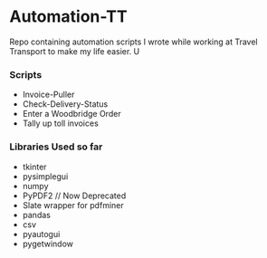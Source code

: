 # Automation-TT
Repo containing automation scripts I wrote while working at Travel Transport to make my life easier. U
### Scripts
- Invoice-Puller
- Check-Delivery-Status
- Enter a Woodbridge Order
- Tally up toll invoices
### Libraries Used so far
- tkinter
- pysimplegui
- numpy
- PyPDF2 // Now Deprecated
- Slate wrapper for pdfminer
- pandas
- csv
- pyautogui
- pygetwindow
